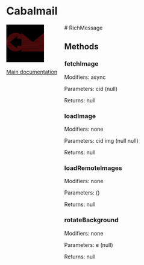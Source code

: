 # Cabalmail
<div style="width: 10em; float:left; height: 100%; padding-right: 1em;"><img src="/docs/logo.png" width="100" />
<p><a href="/README.md">Main documentation</a></p>
</div><div style="padding-left: 11em;">
# RichMessage


## Methods
### fetchImage
Modifiers: async

Parameters: cid (null)

Returns: null

### loadImage
Modifiers: none

Parameters: cid
img (null
null)

Returns: null

### loadRemoteImages
Modifiers: none

Parameters:  ()

Returns: null

### rotateBackground
Modifiers: none

Parameters: e (null)

Returns: null

</div>
